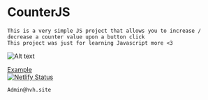 # CounterJS
```
This is a very simple JS project that allows you to increase / decrease a counter value upon a button click
This project was just for learning Javascript more <3
```

![Alt text](https://i.imgur.com/NW5ZWIR.png "Example")



[Example](https://heuristic-rosalind-8a41a2.netlify.app/ "Example")\
[![Netlify Status](https://api.netlify.com/api/v1/badges/08947d40-ed8d-43ef-8fa0-1885a18cbfa7/deploy-status)](https://app.netlify.com/sites/heuristic-rosalind-8a41a2/deploys)


```
Admin@hvh.site
```

